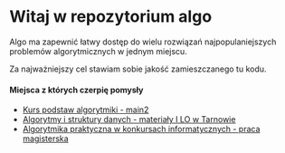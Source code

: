 # Witaj w repozytorium algo

Algo ma zapewnić łatwy dostęp do wielu rozwiązań najpopulaniejszych problemów algorytmicznych w jednym miejscu.

Za najważniejszy cel stawiam sobie jakość zamieszczanego tu kodu.

#### Miejsca z których czerpię pomysły

- [Kurs podstaw algorytmiki - main2](http://main2.edu.pl/main2/courses/show/7/)
- [Algorytmy i struktury danych - materiały I LO w Tarnowie](http://eduinf.waw.pl/inf/alg/001_search/index.php)
- [Algorytmika praktyczna w konkursach informatycznych - praca magisterska](http://www-users.mat.umk.pl/~stencel/acm/algorytmika_praktyczna.pdf)
